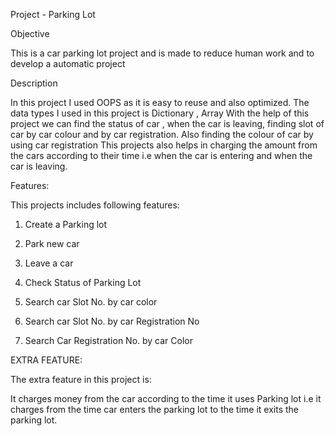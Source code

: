 Project - Parking Lot

Objective

This is a car parking lot project and is made to reduce human work and to develop a automatic project

Description

In this project I used OOPS as it is easy to reuse and also optimized.
The data types I used in this project is Dictionary , Array
With the help of this project we can find the status of car , when the car is leaving, finding slot of car by car colour and by car registration.
Also finding the colour of car by using car registration
This projects also helps in charging the amount from the cars according to their time i.e when the car is entering and when the car is leaving.

Features:

This projects includes following features:

1. Create a Parking lot

2. Park new car

3. Leave a car

4. Check Status of Parking Lot

5.  Search car Slot No. by car color

6. Search car Slot No. by car Registration No

7. Search Car Registration No. by car Color

EXTRA FEATURE:

The extra feature in this project is:

It charges money from the car according to the time it uses Parking lot i.e it charges from the time car enters the parking lot to the time it exits the parking lot.